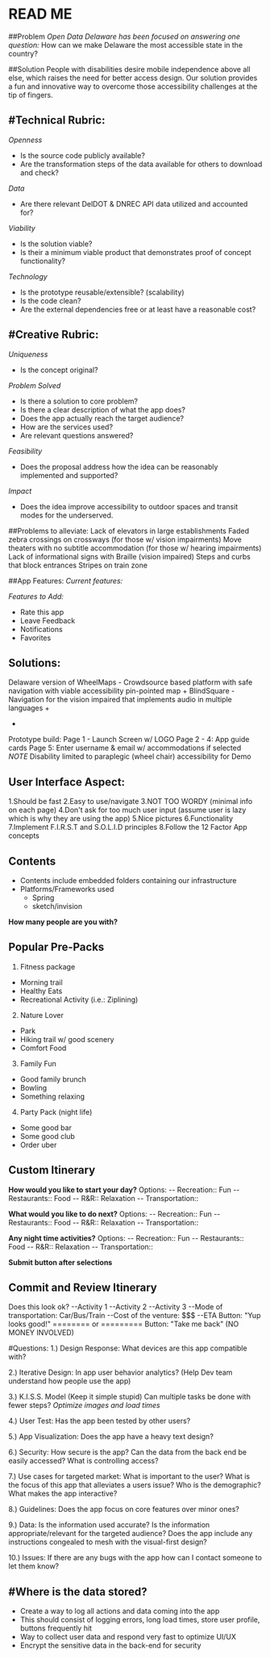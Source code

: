 # READ ME
##Problem
*Open Data Delaware has been focused on answering one question:* 
How can we make Delaware the most accessible state in the country?

##Solution
People with disabilities desire mobile independence above all else, which raises the need for better access design. 
Our solution provides a fun and innovative way to overcome those accessibility challenges at the tip of fingers.
 

#Technical Rubric:
-
*Openness*
- Is the source code publicly available?
- Are the transformation steps of the data available for others to download and check?

*Data*
- Are there relevant DelDOT &  DNREC API data utilized and accounted for?

*Viability*
- Is the solution viable?
- Is their a minimum viable product that demonstrates proof of concept functionality?

*Technology*
- Is the prototype reusable/extensible? (scalability)
- Is the code clean?
- Are the external dependencies free or at least have a reasonable cost?

#Creative Rubric:
-
*Uniqueness*
- Is the concept original?

*Problem Solved*
- Is there a solution to core problem?
- Is there a clear description of what the app does?
- Does the app actually reach the target audience?
- How are the services used?
- Are relevant questions answered?

*Feasibility*
- Does the proposal address how the idea can be reasonably implemented and supported?

*Impact*
- Does the idea improve accessibility to outdoor spaces and transit modes for the underserved.

##Problems to alleviate:
Lack of elevators in large establishments 
Faded zebra crossings on crossways (for those w/ vision impairments)
Move theaters with no subtitle accommodation (for those w/ hearing impairments) 
Lack of informational signs with Braille (vision impaired)
Steps and curbs that block entrances
Stripes on train zone

##App Features:
*Current features:*

*Features to Add:*
- Rate this app
- Leave Feedback
- Notifications
- Favorites


## Solutions:
Delaware version of WheelMaps - Crowdsource based platform with safe navigation with viable accessibility
pin-pointed map + BlindSquare - Navigation for the vision impaired that implements audio in multiple languages +

 
-
Prototype build:
Page 1 - Launch Screen w/ LOGO
Page 2 - 4: App guide cards
Page 5: Enter username & email w/ accommodations if selected
*NOTE* Disability limited to paraplegic (wheel chair) accessibility for Demo

## User Interface Aspect:
1.Should be fast
2.Easy to use/navigate
3.NOT TOO WORDY (minimal info on each page)
4.Don't ask for too much user input (assume user is lazy which is why they are using the app)
5.Nice pictures
6.Functionality 
7.Implement F.I.R.S.T and S.O.L.I.D principles 
8.Follow the 12 Factor App concepts

## Contents
- Contents include embedded folders containing our infrastructure 
- Platforms/Frameworks used
	- Spring
	- sketch/invision
	
**How many people are you with?**
	
## Popular Pre-Packs
1. Fitness package
- Morning trail
- Healthy Eats
- Recreational Activity (i.e.: Ziplining)

2. Nature Lover
- Park
- Hiking trail w/ good scenery
- Comfort Food

3. Family Fun
- Good family brunch
- Bowling
- Something relaxing

4. Party Pack (night life)
- Some good bar
- Some good club
- Order uber

## Custom Itinerary
**How would you like to start your day?**
Options: 
-- Recreation:: Fun
-- Restaurants:: Food
-- R&R:: Relaxation
-- Transportation:: 

**What would you like to do next?**
Options: 
-- Recreation:: Fun
-- Restaurants:: Food
-- R&R:: Relaxation
-- Transportation:: 

**Any night time activities?**
Options:
-- Recreation:: Fun
-- Restaurants:: Food
-- R&R:: Relaxation
-- Transportation:: 

**Submit button after selections**


## Commit and Review Itinerary
Does this look ok?
--Activity 1
--Activity 2
--Activity 3
--Mode of transportation: Car/Bus/Train
--Cost of the venture: $$$
--ETA
Button: "Yup looks good!"
======== or =========
Button: "Take me back"
(NO MONEY INVOLVED)


#Questions:
1.) Design Response:
What devices are this app compatible with?

2.) Iterative Design:
In app user behavior analytics? (Help Dev team understand how people use the app)

3.) K.I.S.S. Model (Keep it simple stupid)
Can multiple tasks be done with fewer steps?
*Optimize images and load times*

4.) User Test:
Has the app been tested by other users?

5.) App Visualization:
Does the app have a heavy text design?

6.) Security:
How secure is the app?
Can the data from the back end be easily accessed?
What is controlling access?

7.) Use cases for targeted market:
What is important to the user?
What is the focus of this app that alleviates a users issue?
Who is the demographic?
What makes the app interactive?

8.) Guidelines:
Does the app focus on core features over minor ones?

9.) Data:
Is the information used accurate?
Is the information appropriate/relevant for the targeted audience?
Does the app include any instructions congealed to mesh with the visual-first design?

10.) Issues:
If there are any bugs with the app how can I contact someone to let them know?

#Where is the data stored?
-
- Create a way to log all actions and data coming into the app
- This should consist of logging errors, long load times, store user profile, buttons frequently hit
- Way to collect user data and respond very fast to optimize UI/UX
- Encrypt the sensitive data in the back-end for security